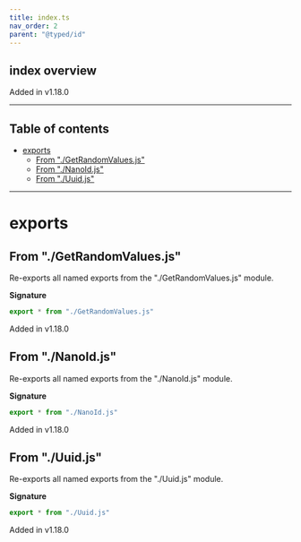 ```yaml
---
title: index.ts
nav_order: 2
parent: "@typed/id"
---
```


## index overview

Added in v1.18.0

---

<h2 class="text-delta">Table of contents</h2>

- [exports](#exports)
  - [From "./GetRandomValues.js"](#from-getrandomvaluesjs)
  - [From "./NanoId.js"](#from-nanoidjs)
  - [From "./Uuid.js"](#from-uuidjs)

---

# exports

## From "./GetRandomValues.js"

Re-exports all named exports from the "./GetRandomValues.js" module.

**Signature**

```ts
export * from "./GetRandomValues.js"
```

Added in v1.18.0

## From "./NanoId.js"

Re-exports all named exports from the "./NanoId.js" module.

**Signature**

```ts
export * from "./NanoId.js"
```

Added in v1.18.0

## From "./Uuid.js"

Re-exports all named exports from the "./Uuid.js" module.

**Signature**

```ts
export * from "./Uuid.js"
```

Added in v1.18.0
